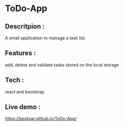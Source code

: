 # ToDo-App

## Descritpion : 
A small application to manage a task list.

## Features : 
add, delete and validate tasks stored on the local storage

## Tech :
react and bootstrap

## Live demo : 
https://kevksar.github.io/ToDo-App/
